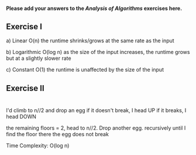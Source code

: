 #### Please add your answers to the ***Analysis of  Algorithms*** exercises here.

## Exercise I

a)
Linear O(n)
the runtime shrinks/grows at the same rate as the input

b)
Logarithmic O(log n)
as the size of the input increases, the runtime grows but at a slightly slower rate


c)
Constant  O(1)
the runtime is unaffected by the size of the input


## Exercise II

#
I'd climb to n//2 and drop an egg
if it doesn't break, I head UP
if it breaks, I head DOWN 

the remaining floors = 2, head to n//2. Drop another egg.
recursively until I find the floor there the egg does not break

Time Complexity: O(log n)